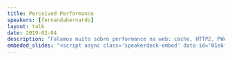 ```yaml
---
title: Perceived Performance
speakers: [fernandabernardo]
layout: talk
date: 2019-02-04
description: "Falamos muito sobre performance na web: cache, HTTP2, PWA, AMD, otimização de imagens, entre muitas outras coisas. Mas já pensou se conseguíssemos fazer nosso site parecer mais rápido? Sem precisar mudar o back end e somente fazer pequenas alterações no front? Será que isso funciona? Nessa talk vou falar sobre Perceived Performance e como percebemos o tempo!"
embeded_slides: "<script async class='speakerdeck-embed' data-id='01a6f715554f4b749f7c8a937ed69ac9' data-ratio='1.77777777777778' src='//speakerdeck.com/assets/embed.js'></script>"
---
```

